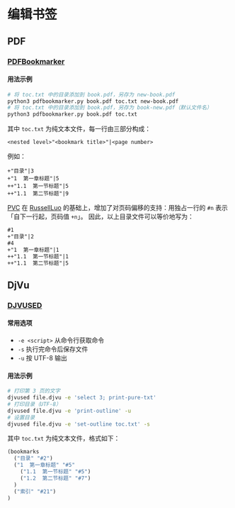 # 编辑书签

## PDF
### [PDFBookmarker](https://github.com/pvcStillInGradSchool/pdfbookmarker#pdfbookmarker)
#### 用法示例
```bash
# 将 toc.txt 中的目录添加到 book.pdf，另存为 new-book.pdf
python3 pdfbookmarker.py book.pdf toc.txt new-book.pdf
# 将 toc.txt 中的目录添加到 book.pdf，另存为 book-new.pdf（默认文件名）
python3 pdfbookmarker.py book.pdf toc.txt
```
其中 `toc.txt` 为纯文本文件，每一行由三部分构成：
```
<nested level>"<bookmark title>"|<page number>
```
例如：
```
+"目录"|3
+"1  第一章标题"|5
++"1.1  第一节标题"|5
++"1.1  第二节标题"|9
```
[PVC](https://github.com/pvcStillInGradSchool/pdfbookmarker) 在 [RussellLuo](https://github.com/RussellLuo/pdfbookmarker) 的基础上，增加了对页码偏移的支持：用独占一行的 `#n` 表示「自下一行起，页码值 `+n`」。
因此，以上目录文件可以等价地写为：

```txt
#1
+"目录"|2
#4
+"1  第一章标题"|1
++"1.1  第一节标题"|1
++"1.1  第二节标题"|5
```

## DjVu
### [DJVUSED](http://djvu.sourceforge.net/doc/man/djvused.html)
#### 常用选项
- `-e <script>` 从命令行获取命令
- `-s` 执行完命令后保存文件
- `-u` 按 UTF-8 输出

#### 用法示例
```bash
# 打印第 3 页的文字
djvused file.djvu -e 'select 3; print-pure-txt'
# 打印目录（UTF-8）
djvused file.djvu -e 'print-outline' -u
# 设置目录
djvused file.djvu -e 'set-outline toc.txt' -s
```
其中 `toc.txt` 为纯文本文件，格式如下：
```lisp
(bookmarks
  ("目录" "#2")
  ("1  第一章标题" "#5"
    ("1.1  第一节标题" "#5")
    ("1.2  第二节标题" "#7")
  )
  ("索引" "#21")
)
```
